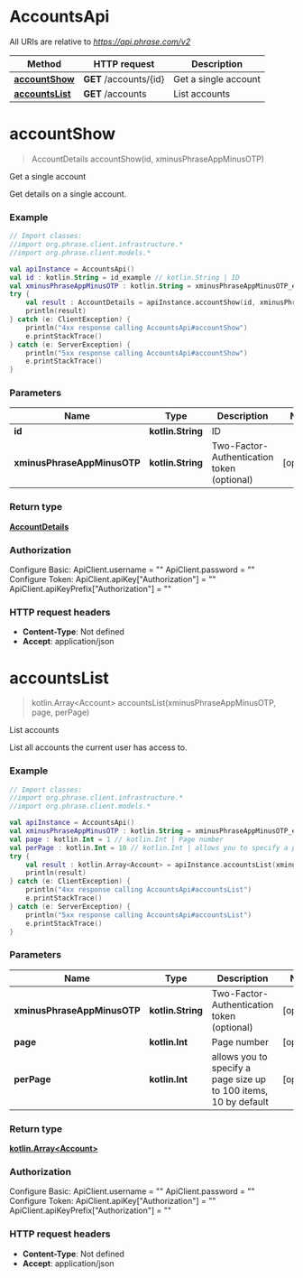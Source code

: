 # AccountsApi

All URIs are relative to *https://api.phrase.com/v2*

Method | HTTP request | Description
------------- | ------------- | -------------
[**accountShow**](AccountsApi.md#accountShow) | **GET** /accounts/{id} | Get a single account
[**accountsList**](AccountsApi.md#accountsList) | **GET** /accounts | List accounts


<a name="accountShow"></a>
# **accountShow**
> AccountDetails accountShow(id, xminusPhraseAppMinusOTP)

Get a single account

Get details on a single account.

### Example
```kotlin
// Import classes:
//import org.phrase.client.infrastructure.*
//import org.phrase.client.models.*

val apiInstance = AccountsApi()
val id : kotlin.String = id_example // kotlin.String | ID
val xminusPhraseAppMinusOTP : kotlin.String = xminusPhraseAppMinusOTP_example // kotlin.String | Two-Factor-Authentication token (optional)
try {
    val result : AccountDetails = apiInstance.accountShow(id, xminusPhraseAppMinusOTP)
    println(result)
} catch (e: ClientException) {
    println("4xx response calling AccountsApi#accountShow")
    e.printStackTrace()
} catch (e: ServerException) {
    println("5xx response calling AccountsApi#accountShow")
    e.printStackTrace()
}
```

### Parameters

Name | Type | Description  | Notes
------------- | ------------- | ------------- | -------------
 **id** | **kotlin.String**| ID |
 **xminusPhraseAppMinusOTP** | **kotlin.String**| Two-Factor-Authentication token (optional) | [optional]

### Return type

[**AccountDetails**](AccountDetails.md)

### Authorization


Configure Basic:
    ApiClient.username = ""
    ApiClient.password = ""
Configure Token:
    ApiClient.apiKey["Authorization"] = ""
    ApiClient.apiKeyPrefix["Authorization"] = ""

### HTTP request headers

 - **Content-Type**: Not defined
 - **Accept**: application/json

<a name="accountsList"></a>
# **accountsList**
> kotlin.Array&lt;Account&gt; accountsList(xminusPhraseAppMinusOTP, page, perPage)

List accounts

List all accounts the current user has access to.

### Example
```kotlin
// Import classes:
//import org.phrase.client.infrastructure.*
//import org.phrase.client.models.*

val apiInstance = AccountsApi()
val xminusPhraseAppMinusOTP : kotlin.String = xminusPhraseAppMinusOTP_example // kotlin.String | Two-Factor-Authentication token (optional)
val page : kotlin.Int = 1 // kotlin.Int | Page number
val perPage : kotlin.Int = 10 // kotlin.Int | allows you to specify a page size up to 100 items, 10 by default
try {
    val result : kotlin.Array<Account> = apiInstance.accountsList(xminusPhraseAppMinusOTP, page, perPage)
    println(result)
} catch (e: ClientException) {
    println("4xx response calling AccountsApi#accountsList")
    e.printStackTrace()
} catch (e: ServerException) {
    println("5xx response calling AccountsApi#accountsList")
    e.printStackTrace()
}
```

### Parameters

Name | Type | Description  | Notes
------------- | ------------- | ------------- | -------------
 **xminusPhraseAppMinusOTP** | **kotlin.String**| Two-Factor-Authentication token (optional) | [optional]
 **page** | **kotlin.Int**| Page number | [optional]
 **perPage** | **kotlin.Int**| allows you to specify a page size up to 100 items, 10 by default | [optional]

### Return type

[**kotlin.Array&lt;Account&gt;**](Account.md)

### Authorization


Configure Basic:
    ApiClient.username = ""
    ApiClient.password = ""
Configure Token:
    ApiClient.apiKey["Authorization"] = ""
    ApiClient.apiKeyPrefix["Authorization"] = ""

### HTTP request headers

 - **Content-Type**: Not defined
 - **Accept**: application/json

